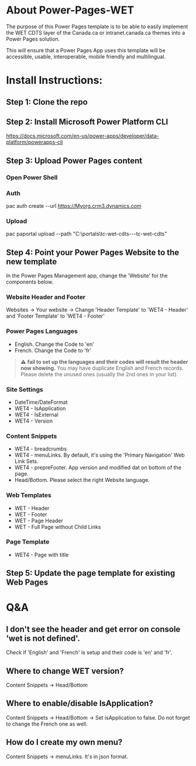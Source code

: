 # About Power-Pages-WET
The purpose of this Power Pages template is to be able to easily implement the WET CDTS layer of the Canada.ca or intranet.canada.ca themes into a Power Pages solution.

This will ensure that a Power Pages App uses this template will be accessible, usable, interoperable, mobile friendly and multilingual.

# Install Instructions:
## Step 1: Clone the repo

## Step 2: Install Microsoft Power Platform CLI
https://docs.microsoft.com/en-us/power-apps/developer/data-platform/powerapps-cli

## Step 3: Upload Power Pages content
### Open Power Shell
### Auth
pac auth create --url https://Myorg.crm3.dynamics.com
### Upload
pac paportal upload --path "C:\portals\tc-wet-cdts---tc-wet-cdts"

## Step 4: Point your Power Pages Website to the new template
In the Power Pages Management app, change the 'Website' for the components below.
### Website Header and Footer
Websites -> Your website -> Change 'Header Template' to 'WET4 - Header' and 'Footer Template' to 'WET4 - Footer'
### Power Pages Languages
- English. Change the Code to 'en'
- French. Change the Code to 'fr'
> ⚠️ **fail to set up the languages and their codes will result the header now showing.** You may have duplicate English and French records. Please delete the unused ones (usually the 2nd ones in your list).
### Site Settings
- DateTime/DateFormat
- WET4 - IsApplication
- WET4 - IsExternal
- WET4 - Version

### Content Snippets
- WET4 - breadcrumbs
- WET4 - menuLinks. By default, it's using the 'Primary Navigation' Web Link Sets.
- WET4 - prepreFooter. App version and modified dat on bottom of the page.
- Head/Bottom. Please select the right Website language.

### Web Templates
- WET - Header
- WET - Footer
- WET - Page Header
- WET - Full Page without Child Links
### Page Template
- WET4 - Page with title

## Step 5: Update the page template for existing Web Pages

# Q&A
## I don't see the header and get error on console 'wet is not defined'.
Check if 'English' and 'French' is setup and their code is 'en' and 'fr'.
## Where to change WET version?
Content Snippets -> Head/Bottom
## Where to enable/disable IsApplication?
Content Snippets -> Head/Bottom -> Set isApplication to false. Do not forget to change the French one as well.
## How do I create my own menu?
Content Snippets -> menuLinks. It's in json format.




